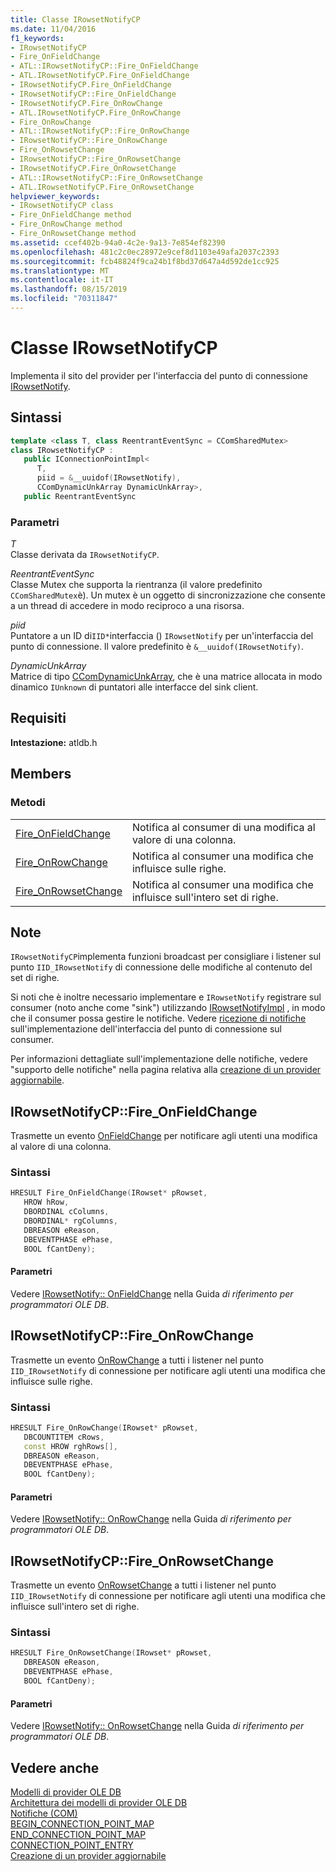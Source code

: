 ```yaml
---
title: Classe IRowsetNotifyCP
ms.date: 11/04/2016
f1_keywords:
- IRowsetNotifyCP
- Fire_OnFieldChange
- ATL::IRowsetNotifyCP::Fire_OnFieldChange
- ATL.IRowsetNotifyCP.Fire_OnFieldChange
- IRowsetNotifyCP.Fire_OnFieldChange
- IRowsetNotifyCP::Fire_OnFieldChange
- IRowsetNotifyCP.Fire_OnRowChange
- ATL.IRowsetNotifyCP.Fire_OnRowChange
- Fire_OnRowChange
- ATL::IRowsetNotifyCP::Fire_OnRowChange
- IRowsetNotifyCP::Fire_OnRowChange
- Fire_OnRowsetChange
- IRowsetNotifyCP::Fire_OnRowsetChange
- IRowsetNotifyCP.Fire_OnRowsetChange
- ATL::IRowsetNotifyCP::Fire_OnRowsetChange
- ATL.IRowsetNotifyCP.Fire_OnRowsetChange
helpviewer_keywords:
- IRowsetNotifyCP class
- Fire_OnFieldChange method
- Fire_OnRowChange method
- Fire_OnRowsetChange method
ms.assetid: ccef402b-94a0-4c2e-9a13-7e854ef82390
ms.openlocfilehash: 481c2c0ec28972e9cef8d1103e49afa2037c2393
ms.sourcegitcommit: fcb48824f9ca24b1f8bd37d647a4d592de1cc925
ms.translationtype: MT
ms.contentlocale: it-IT
ms.lasthandoff: 08/15/2019
ms.locfileid: "70311847"
---
```

# <a name="irowsetnotifycp-class"></a>Classe IRowsetNotifyCP

Implementa il sito del provider per l'interfaccia del punto di connessione [IRowsetNotify](/previous-versions/windows/desktop/ms712959(v=vs.85)).

## <a name="syntax"></a>Sintassi

```cpp
template <class T, class ReentrantEventSync = CComSharedMutex>
class IRowsetNotifyCP :
   public IConnectionPointImpl<
      T,
      piid = &__uuidof(IRowsetNotify),
      CComDynamicUnkArray DynamicUnkArray>,
   public ReentrantEventSync
```

### <a name="parameters"></a>Parametri

*T*<br/>
Classe derivata da `IRowsetNotifyCP`.

*ReentrantEventSync*<br/>
Classe Mutex che supporta la rientranza (il valore predefinito `CComSharedMutex`è). Un mutex è un oggetto di sincronizzazione che consente a un thread di accedere in modo reciproco a una risorsa.

*piid*<br/>
Puntatore a un ID di`IID*`interfaccia () `IRowsetNotify` per un'interfaccia del punto di connessione. Il valore predefinito è `&__uuidof(IRowsetNotify)`.

*DynamicUnkArray*<br/>
Matrice di tipo [CComDynamicUnkArray](../../atl/reference/ccomdynamicunkarray-class.md), che è una matrice allocata in modo dinamico `IUnknown` di puntatori alle interfacce del sink client.

## <a name="requirements"></a>Requisiti

**Intestazione:** atldb.h

## <a name="members"></a>Members

### <a name="methods"></a>Metodi

|||
|-|-|
|[Fire_OnFieldChange](#onfieldchange)|Notifica al consumer di una modifica al valore di una colonna.|
|[Fire_OnRowChange](#onrowchange)|Notifica al consumer una modifica che influisce sulle righe.|
|[Fire_OnRowsetChange](#onrowsetchange)|Notifica al consumer una modifica che influisce sull'intero set di righe.|

## <a name="remarks"></a>Note

`IRowsetNotifyCP`implementa funzioni broadcast per consigliare i listener sul punto `IID_IRowsetNotify` di connessione delle modifiche al contenuto del set di righe.

Si noti che è inoltre necessario implementare e `IRowsetNotify` registrare sul consumer (noto anche come "sink") utilizzando [IRowsetNotifyImpl](../../data/oledb/irowsetnotifyimpl-class.md) , in modo che il consumer possa gestire le notifiche. Vedere [ricezione di notifiche](../../data/oledb/receiving-notifications.md) sull'implementazione dell'interfaccia del punto di connessione sul consumer.

Per informazioni dettagliate sull'implementazione delle notifiche, vedere "supporto delle notifiche" nella pagina relativa alla [creazione di un provider aggiornabile](../../data/oledb/creating-an-updatable-provider.md).

## <a name="onfieldchange"></a> IRowsetNotifyCP::Fire_OnFieldChange

Trasmette un evento [OnFieldChange](/previous-versions/windows/desktop/ms715961(v=vs.85)) per notificare agli utenti una modifica al valore di una colonna.

### <a name="syntax"></a>Sintassi

```cpp
HRESULT Fire_OnFieldChange(IRowset* pRowset,
   HROW hRow,
   DBORDINAL cColumns,
   DBORDINAL* rgColumns,
   DBREASON eReason,
   DBEVENTPHASE ePhase,
   BOOL fCantDeny);
```

#### <a name="parameters"></a>Parametri

Vedere [IRowsetNotify:: OnFieldChange](/previous-versions/windows/desktop/ms715961(v=vs.85)) nella Guida *di riferimento per programmatori OLE DB*.

## <a name="onrowchange"></a> IRowsetNotifyCP::Fire_OnRowChange

Trasmette un evento [OnRowChange](/previous-versions/windows/desktop/ms722694(v=vs.85)) a tutti i listener nel punto `IID_IRowsetNotify` di connessione per notificare agli utenti una modifica che influisce sulle righe.

### <a name="syntax"></a>Sintassi

```cpp
HRESULT Fire_OnRowChange(IRowset* pRowset,
   DBCOUNTITEM cRows,
   const HROW rghRows[],
   DBREASON eReason,
   DBEVENTPHASE ePhase,
   BOOL fCantDeny);
```

#### <a name="parameters"></a>Parametri

Vedere [IRowsetNotify:: OnRowChange](/previous-versions/windows/desktop/ms722694(v=vs.85)) nella Guida *di riferimento per programmatori OLE DB*.

## <a name="onrowsetchange"></a> IRowsetNotifyCP::Fire_OnRowsetChange

Trasmette un evento [OnRowsetChange](/previous-versions/windows/desktop/ms722669(v=vs.85)) a tutti i listener nel punto `IID_IRowsetNotify` di connessione per notificare agli utenti una modifica che influisce sull'intero set di righe.

### <a name="syntax"></a>Sintassi

```cpp
HRESULT Fire_OnRowsetChange(IRowset* pRowset,
   DBREASON eReason,
   DBEVENTPHASE ePhase,
   BOOL fCantDeny);
```

#### <a name="parameters"></a>Parametri

Vedere [IRowsetNotify:: OnRowsetChange](/previous-versions/windows/desktop/ms722669(v=vs.85)) nella Guida *di riferimento per programmatori OLE DB*.

## <a name="see-also"></a>Vedere anche

[Modelli di provider OLE DB](../../data/oledb/ole-db-provider-templates-cpp.md)<br/>
[Architettura dei modelli di provider OLE DB](../../data/oledb/ole-db-provider-template-architecture.md)<br/>
[Notifiche (COM)](/windows/win32/com/notifications)<br/>
[BEGIN_CONNECTION_POINT_MAP](../../atl/reference/connection-point-macros.md#begin_connection_point_map)<br/>
[END_CONNECTION_POINT_MAP](../../atl/reference/connection-point-macros.md#end_connection_point_map)<br/>
[CONNECTION_POINT_ENTRY](../../atl/reference/connection-point-macros.md#connection_point_entry)<br/>
[Creazione di un provider aggiornabile](../../data/oledb/creating-an-updatable-provider.md)